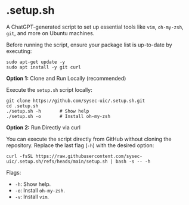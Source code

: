 # .setup.sh
A ChatGPT-generated script to set up essential tools like `vim`, `oh-my-zsh`, `git`, and more on Ubuntu machines.

Before running the script, ensure your package list is up-to-date by executing:
```
sudo apt-get update -y
sudo apt install -y git curl
```

**Option 1:** Clone and Run Locally (recommended)

Execute the `setup.sh` script locally:
```
git clone https://github.com/sysec-uic/.setup.sh.git
cd .setup.sh
./setup.sh -h       # Show help
./setup.sh -o       # Install oh-my-zsh
```

**Option 2:** Run Directly via curl

You can execute the script directly from GitHub without cloning the repository. Replace the last flag (`-h`) with the desired option:
```
curl -fsSL https://raw.githubusercontent.com/sysec-uic/.setup.sh/refs/heads/main/setup.sh | bash -s -- -h
```
Flags:
-	`-h`: Show help.
-	`-o`: Install `oh-my-zsh`.
-	`-v`: Install `vim`.
